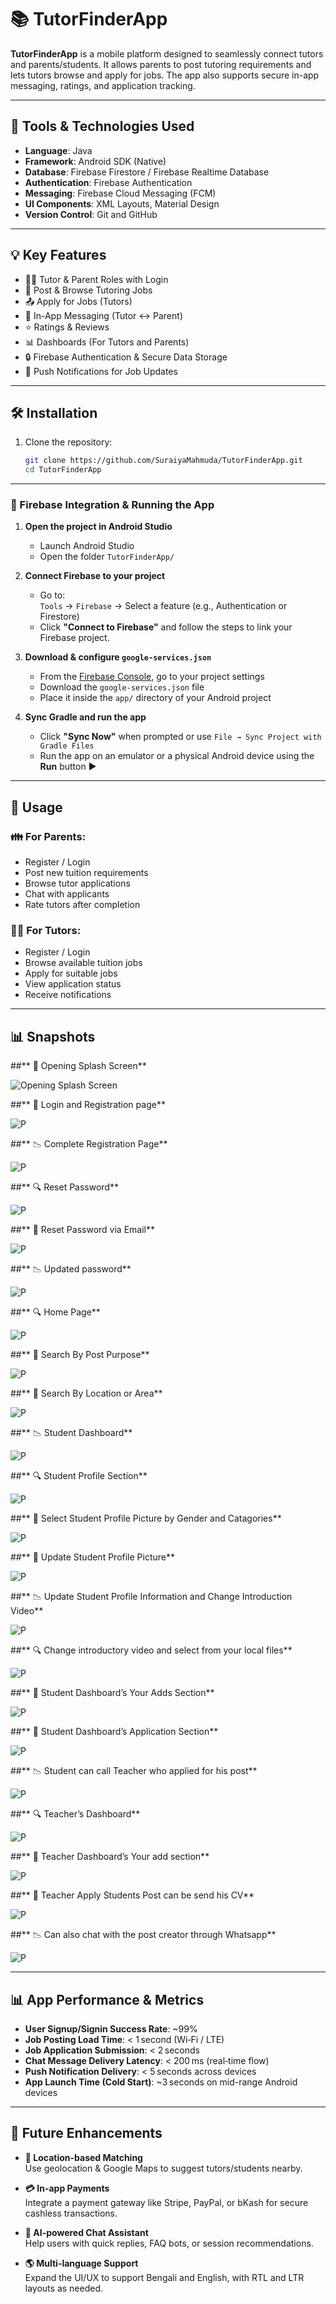 # 📚 TutorFinderApp

**TutorFinderApp** is a mobile platform designed to seamlessly connect tutors and parents/students. It allows parents to post tutoring requirements and lets tutors browse and apply for jobs. The app also supports secure in-app messaging, ratings, and application tracking.

---

## 🧰 Tools & Technologies Used

- **Language**: Java  
- **Framework**: Android SDK (Native)  
- **Database**: Firebase Firestore / Firebase Realtime Database  
- **Authentication**: Firebase Authentication  
- **Messaging**: Firebase Cloud Messaging (FCM)  
- **UI Components**: XML Layouts, Material Design  
- **Version Control**: Git and GitHub  

---

## 💡 Key Features

- 👨‍🏫 Tutor & Parent Roles with Login
- 📝 Post & Browse Tutoring Jobs
- 📤 Apply for Jobs (Tutors)
- 💬 In-App Messaging (Tutor ↔ Parent)
- ⭐ Ratings & Reviews
- 📊 Dashboards (For Tutors and Parents)
- 🔒 Firebase Authentication & Secure Data Storage
- 🔔 Push Notifications for Job Updates

---

## 🛠️ Installation

1. Clone the repository:
   ```bash
   git clone https://github.com/SuraiyaMahmuda/TutorFinderApp.git
   cd TutorFinderApp

---

### 🔌 Firebase Integration & Running the App

1. **Open the project in Android Studio**  
   - Launch Android Studio  
   - Open the folder `TutorFinderApp/`

2. **Connect Firebase to your project**  
   - Go to:  
     `Tools` → `Firebase` → Select a feature (e.g., Authentication or Firestore)  
   - Click **"Connect to Firebase"** and follow the steps to link your Firebase project.

3. **Download & configure `google-services.json`**  
   - From the [Firebase Console](https://console.firebase.google.com/), go to your project settings  
   - Download the `google-services.json` file  
   - Place it inside the `app/` directory of your Android project

4. **Sync Gradle and run the app**  
   - Click **"Sync Now"** when prompted or use `File → Sync Project with Gradle Files`  
   - Run the app on an emulator or a physical Android device using the **Run** button ▶️

---

## 🔧 Usage

### 👪 For Parents:
- Register / Login
- Post new tuition requirements
- Browse tutor applications
- Chat with applicants
- Rate tutors after completion

### 👨‍🏫 For Tutors:
- Register / Login
- Browse available tuition jobs
- Apply for suitable jobs
- View application status
- Receive notifications

---

## 📊 Snapshots

##** 📂 Opening Splash Screen**

![Opening Splash Screen](images/Opening_splash_screen.jpg)

##** 🔄 Login and Registration page**

![P](Login_and_egistration_page.png)

##** 📉 Complete Registration Page**

![P](Complete_registration_page.png)

##** 🔍 Reset Password**

![P](Reset_password.png)

##** 📂 Reset Password via Email**

![P](Reset_password_via_email.png)

##** 📉 Updated password**

![P](Updated_password.png)

##** 🔍 Home Page**

![P](Home_page7.png)

##** 📂 Search By Post Purpose**

![P](Search_by_post_purpose.png)

##** 🔄 Search By Location or Area**

![P](Search_by_location_or_area.png)

##** 📉 Student Dashboard**

![P](ml6.png)

##** 🔍 Student Profile Section**

![P](ml7.png)

##** 📂 Select Student Profile Picture by Gender and Catagories**

![P](!Opening_splash_screen.png)

##** 🔄 Update Student Profile Picture**

![P](ml2.png)

##** 📉 Update Student Profile Information and Change Introduction Video**

![P](ml6.png)

##** 🔍 Change introductory video and select from your local files**

![P](Change_introductory_video_and_select_from_your_local_files.png)

##** 📂 Student Dashboard’s Your Adds Section**

![P](Student_Dashboard’s_Your_adds_section.png)

##** 🔄 Student Dashboard’s Application Section**

![P](Student_Dashboard’s_Application_Section.png)

##** 📉 Student can call Teacher who applied for his post**

![P](ml6.png)

##** 🔍 Teacher’s Dashboard**

![P](Teacher’s_Dashboard.png)

##** 📂 Teacher Dashboard’s Your add section**

![P](Teacher_Dashboard’s_Your_add_section.png)

##** 🔄 Teacher Apply Students Post can be send his CV**

![P](Teacher_Apply_Students_Post_can_be_send_his_cv.png)

##** 📉 Can also chat with the post creator through Whatsapp**

![P](Can_also_chat_with_the_post_creator_through_Whatsapp.png)

---

## 📊 App Performance & Metrics

- **User Signup/Signin Success Rate**: ~99%  
- **Job Posting Load Time**: < 1 second (Wi‑Fi / LTE)  
- **Job Application Submission**: < 2 seconds  
- **Chat Message Delivery Latency**: < 200 ms (real‑time flow)  
- **Push Notification Delivery**: < 5 seconds across devices  
- **App Launch Time (Cold Start)**: ~3 seconds on mid-range Android devices  

---

## 🚀 Future Enhancements

- **📍 Location-based Matching**  
  Use geolocation & Google Maps to suggest tutors/students nearby.

- **💳 In-app Payments**  
  Integrate a payment gateway like Stripe, PayPal, or bKash for secure cashless transactions.

- **🧰 AI-powered Chat Assistant**  
  Help users with quick replies, FAQ bots, or session recommendations.

- **🌎 Multi-language Support**  
  Expand the UI/UX to support Bengali and English, with RTL and LTR layouts as needed.
   
